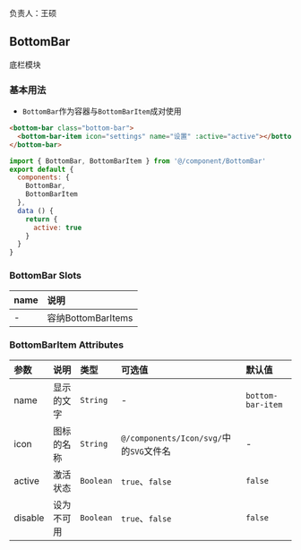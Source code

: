 负责人：王硕

## BottomBar
底栏模块

### 基本用法

- `BottomBar`作为容器与`BottomBarItem`成对使用

```html
<bottom-bar class="bottom-bar">
  <bottom-bar-item icon="settings" name="设置" :active="active"></bottom-bar-item>
</bottom-bar>
```
```js
import { BottomBar, BottomBarItem } from '@/component/BottomBar'
export default {
  components: {
    BottomBar,
    BottomBarItem
  },
  data () {
    return {
      active: true
    }
  }
}
```

### BottomBar Slots

|name|说明|
|:-----|:-----|
|-|容纳BottomBarItems|

### BottomBarItem Attributes

|参数|说明|类型|可选值|默认值|
|:-----|:-----|:-----|:-----|:-----|
|name|显示的文字|`String`|-|`bottom-bar-item`|
|icon|图标的名称|`String`|`@/components/Icon/svg/`中的`SVG`文件名|-|
|active|激活状态|`Boolean`|`true`、`false`|`false`|
|disable|设为不可用|`Boolean`|`true`、`false`|`false`|

